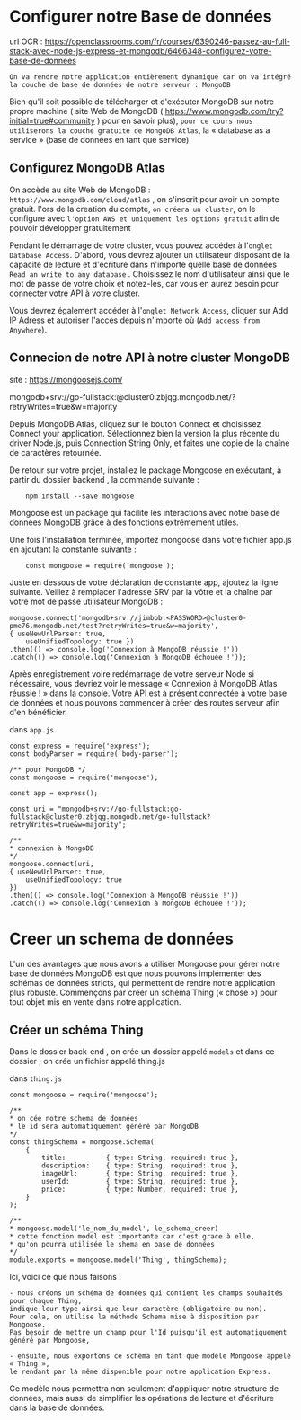 # Configurer notre Base de données

url OCR : https://openclassrooms.com/fr/courses/6390246-passez-au-full-stack-avec-node-js-express-et-mongodb/6466348-configurez-votre-base-de-donnees

`On va rendre notre application entièrement dynamique car on va intégré la couche de base de données de notre serveur : MongoDB`

Bien qu'il soit possible de télécharger et d'exécuter MongoDB sur notre propre machine 
( site Web de MongoDB ( https://www.mongodb.com/try?initial=true#community ) pour en savoir plus), 
`pour ce cours nous utiliserons la couche gratuite de MongoDB Atlas`, la « database as a service » (base de données en tant que service).

## Configurez MongoDB Atlas

On accède au site Web de MongoDB  : `https://www.mongodb.com/cloud/atlas` , on s'inscrit pour avoir un compte gratuit.
l'ors de la creation du compte, `on créera un cluster`, on le configure avec `l'option AWS et uniquement les options gratuit` afin de pouvoir développer gratuitement

Pendant le démarrage de votre cluster, vous pouvez accéder à l'`onglet Database Access`. 
D'abord, vous devrez ajouter un utilisateur disposant de la capacité de lecture et d'écriture dans n'importe quelle base de données `Read an write to any database` . 
Choisissez le nom d'utilisateur ainsi que le mot de passe de votre choix et notez-les, car vous en aurez besoin pour connecter votre API à votre cluster.

Vous devrez également accéder à l'`onglet Network Access`, 
cliquer sur Add IP Adress et autoriser l'accès depuis n'importe où (`Add access from Anywhere`).

## Connecion de notre API à notre cluster MongoDB

site : https://mongoosejs.com/

mongodb+srv://go-fullstack:<password>@cluster0.zbjqg.mongodb.net/<dbname>?retryWrites=true&w=majority

Depuis MongoDB Atlas, cliquez sur le bouton Connect et choisissez Connect your application. 
Sélectionnez bien la version la plus récente du driver Node.js, 
puis Connection String Only, et faites une copie de la chaîne de caractères retournée.

De retour sur votre projet, installez le package Mongoose en exécutant, à partir du dossier backend , la commande suivante :

`    npm install --save mongoose`


Mongoose est un package qui facilite les interactions avec notre base de données MongoDB grâce à des fonctions extrêmement utiles.

Une fois l'installation terminée, importez mongoose dans votre fichier app.js en ajoutant la constante suivante :

`    const mongoose = require('mongoose');`

Juste en dessous de votre déclaration de constante app, ajoutez la ligne suivante. 
Veillez à remplacer l'adresse SRV par la vôtre et la chaîne <PASSWORD> par votre mot de passe utilisateur MongoDB :

    mongoose.connect('mongodb+srv://jimbob:<PASSWORD>@cluster0-pme76.mongodb.net/test?retryWrites=true&w=majority',
    { useNewUrlParser: true,
        useUnifiedTopology: true })
    .then(() => console.log('Connexion à MongoDB réussie !'))
    .catch(() => console.log('Connexion à MongoDB échouée !'));


Après enregistrement voire redémarrage de votre serveur Node si nécessaire, 
vous devriez voir le message « Connexion à MongoDB Atlas réussie ! » dans la console. 
Votre API est à présent connectée à votre base de données et nous pouvons commencer à créer des routes serveur afin d'en bénéficier.

dans `app.js`


    const express = require('express');
    const bodyParser = require('body-parser');

    /** pour MongoDB */
    const mongoose = require('mongoose');

    const app = express();

    const uri = "mongodb+srv://go-fullstack:go-fullstack@cluster0.zbjqg.mongodb.net/go-fullstack?retryWrites=true&w=majority";

    /**
    * connexion à MongoDB
    */
    mongoose.connect(uri,
    { useNewUrlParser: true,
        useUnifiedTopology: true 
    })
    .then(() => console.log('Connexion à MongoDB réussie !'))
    .catch(() => console.log('Connexion à MongoDB échouée !'));


# Creer un schema de données

L'un des avantages que nous avons à utiliser Mongoose pour gérer notre base de données MongoDB est que nous pouvons implémenter des schémas de données stricts, 
qui permettent de rendre notre application plus robuste. 
Commençons par créer un schéma Thing (« chose ») pour tout objet mis en vente dans notre application.

## Créer un schéma Thing

Dans le dossier back-end , on crée un dossier appelé `models` et dans ce dossier , on crée un fichier appelé thing.js

dans `thing.js`

    const mongoose = require('mongoose');

    /**
    * on cée notre schema de données
    * le id sera automatiquement généré par MongoDB
    */
    const thingSchema = mongoose.Schema(
        {
            title:          { type: String, required: true },
            description:    { type: String, required: true },
            imageUrl:       { type: String, required: true },
            userId:         { type: String, required: true },
            price:          { type: Number, required: true },
        }
    );

    /**
    * mongoose.model('le_nom_du_model', le_schema_creer)
    * cette fonction model est importante car c'est grace à elle,
    * qu'on pourra utilisée le shema en base de données
    */
    module.exports = mongoose.model('Thing', thingSchema);



Ici, voici ce que nous faisons :

    - nous créons un schéma de données qui contient les champs souhaités pour chaque Thing, 
    indique leur type ainsi que leur caractère (obligatoire ou non). 
    Pour cela, on utilise la méthode Schema mise à disposition par Mongoose. 
    Pas besoin de mettre un champ pour l'Id puisqu'il est automatiquement généré par Mongoose,

    - ensuite, nous exportons ce schéma en tant que modèle Mongoose appelé « Thing », 
    le rendant par là même disponible pour notre application Express.

Ce modèle nous permettra non seulement d'appliquer notre structure de données, 
mais aussi de simplifier les opérations de lecture et d'écriture dans la base de données.
